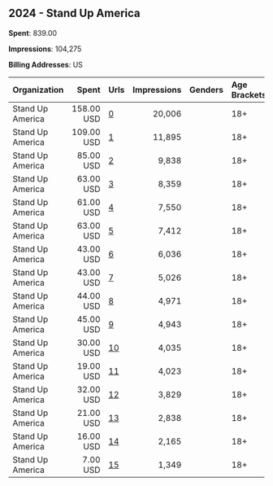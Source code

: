 ## 2024 - Stand Up America 
**Spent**: 839.00

**Impressions**: 104,275

**Billing Addresses**: US

|Organization|Spent|Urls|Impressions|Genders|Age Brackets|Country Codes|
|:---|---:|:---|---:|:---|:---|:---|
|Stand Up America|158.00 USD|[0](https://www.snap.com/political-ads/asset/be1db66e399415961855317518acec4b5c9476f5020f81170a220dd4f375fefb?mediaType=mp4)|20,006||18+|united states|
|Stand Up America|109.00 USD|[1](https://www.snap.com/political-ads/asset/1a1aad76e53efa601f111f55e791b7b706b2b4d26f76bbdf91c0c252c904e6ee?mediaType=mp4)|11,895||18+|united states|
|Stand Up America|85.00 USD|[2](https://www.snap.com/political-ads/asset/ee368606f9207eadde6a73197a7c9d47a1c252b9f883d51fec66ebd5256e6040?mediaType=mp4)|9,838||18+|united states|
|Stand Up America|63.00 USD|[3](https://www.snap.com/political-ads/asset/dd8eaf496301d363cbee285e35df5cefcd85b90febe65bad6e527748740c368b?mediaType=mp4)|8,359||18+|united states|
|Stand Up America|61.00 USD|[4](https://www.snap.com/political-ads/asset/ee3ce32c09fd49e5cbe74cf14884fe6d0599ccb9e019055f7e27899399afad86?mediaType=mp4)|7,550||18+|united states|
|Stand Up America|63.00 USD|[5](https://www.snap.com/political-ads/asset/96f9baf47044567d221363c90085945703af7f20dbae9670fe81d5a34c66aa91?mediaType=mp4)|7,412||18+|united states|
|Stand Up America|43.00 USD|[6](https://www.snap.com/political-ads/asset/1a1aad76e53efa601f111f55e791b7b706b2b4d26f76bbdf91c0c252c904e6ee?mediaType=mp4)|6,036||18+|united states|
|Stand Up America|43.00 USD|[7](https://www.snap.com/political-ads/asset/f11f7e172d00b7e8020b89e7d51a68443e95b90e76aa6f23d36c1ec2b30d6a27?mediaType=mp4)|5,026||18+|united states|
|Stand Up America|44.00 USD|[8](https://www.snap.com/political-ads/asset/dd8eaf496301d363cbee285e35df5cefcd85b90febe65bad6e527748740c368b?mediaType=mp4)|4,971||18+|united states|
|Stand Up America|45.00 USD|[9](https://www.snap.com/political-ads/asset/ee3ce32c09fd49e5cbe74cf14884fe6d0599ccb9e019055f7e27899399afad86?mediaType=mp4)|4,943||18+|united states|
|Stand Up America|30.00 USD|[10](https://www.snap.com/political-ads/asset/221f8405baed50c75ae52ef38d76105f1c6191155b10a910e5d27af052ce4a67?mediaType=mp4)|4,035||18+|united states|
|Stand Up America|19.00 USD|[11](https://www.snap.com/political-ads/asset/be1db66e399415961855317518acec4b5c9476f5020f81170a220dd4f375fefb?mediaType=mp4)|4,023||18+|united states|
|Stand Up America|32.00 USD|[12](https://www.snap.com/political-ads/asset/ee368606f9207eadde6a73197a7c9d47a1c252b9f883d51fec66ebd5256e6040?mediaType=mp4)|3,829||18+|united states|
|Stand Up America|21.00 USD|[13](https://www.snap.com/political-ads/asset/221f8405baed50c75ae52ef38d76105f1c6191155b10a910e5d27af052ce4a67?mediaType=mp4)|2,838||18+|united states|
|Stand Up America|16.00 USD|[14](https://www.snap.com/political-ads/asset/f11f7e172d00b7e8020b89e7d51a68443e95b90e76aa6f23d36c1ec2b30d6a27?mediaType=mp4)|2,165||18+|united states|
|Stand Up America|7.00 USD|[15](https://www.snap.com/political-ads/asset/96f9baf47044567d221363c90085945703af7f20dbae9670fe81d5a34c66aa91?mediaType=mp4)|1,349||18+|united states|
